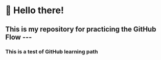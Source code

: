 # 💪 **Hello there!**
## This is my repository for practicing the GitHub Flow ---
### This is a test of GitHub learning path
